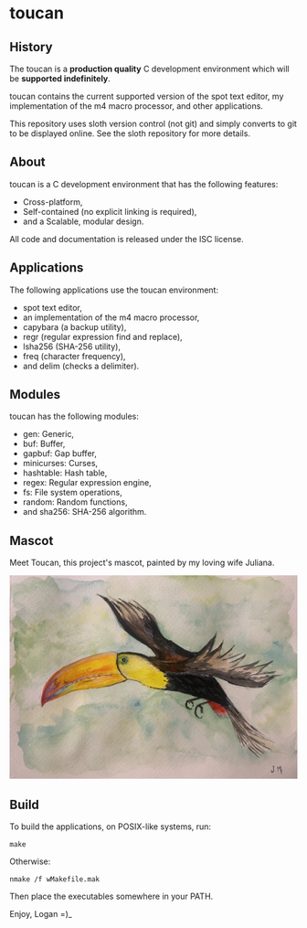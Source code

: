 <!--
Copyright (c) 2021 Logan Ryan McLintock

Permission to use, copy, modify, and distribute this software for any
purpose with or without fee is hereby granted, provided that the above
copyright notice and this permission notice appear in all copies.

THE SOFTWARE IS PROVIDED "AS IS" AND THE AUTHOR DISCLAIMS ALL WARRANTIES
WITH REGARD TO THIS SOFTWARE INCLUDING ALL IMPLIED WARRANTIES OF
MERCHANTABILITY AND FITNESS. IN NO EVENT SHALL THE AUTHOR BE LIABLE FOR
ANY SPECIAL, DIRECT, INDIRECT, OR CONSEQUENTIAL DAMAGES OR ANY DAMAGES
WHATSOEVER RESULTING FROM LOSS OF USE, DATA OR PROFITS, WHETHER IN AN
ACTION OF CONTRACT, NEGLIGENCE OR OTHER TORTIOUS ACTION, ARISING OUT OF
OR IN CONNECTION WITH THE USE OR PERFORMANCE OF THIS SOFTWARE.

-->
<!--
Description:
toucan is a cross-platform C development environment that contains the
spot text editor and an implementation of the m4 macro processor
-->
toucan
======

History
-------

The toucan is a **production quality** C development environment which will
be **supported indefinitely**.

toucan contains the current supported version of the spot text editor,
my implementation of the m4 macro processor, and other applications.

This repository uses sloth version control (not git) and simply converts to
git to be displayed online. See the sloth repository for more details.

About
-----

toucan is a C development environment that has the following features:

* Cross-platform,
* Self-contained (no explicit linking is required),
* and a Scalable, modular design.

All code and documentation is released under the ISC license.

Applications
------------

The following applications use the toucan environment:

* spot text editor,
* an implementation of the m4 macro processor,
* capybara (a backup utility),
* regr (regular expression find and replace),
* lsha256 (SHA-256 utility),
* freq (character frequency),
* and delim (checks a delimiter).

Modules
-------

toucan has the following modules:

* gen: Generic,
* buf: Buffer,
* gapbuf: Gap buffer,
* minicurses: Curses,
* hashtable: Hash table,
* regex: Regular expression engine,
* fs: File system operations,
* random: Random functions,
* and sha256: SHA-256 algorithm.

Mascot
------

Meet Toucan, this project's mascot, painted by my loving wife Juliana.

![toucan](art/toucan.jpg)

Build
-----

To build the applications, on POSIX-like systems, run:
```
make
```
Otherwise:
```
nmake /f wMakefile.mak
```

Then place the executables somewhere in your PATH.

Enjoy,
Logan =)_
